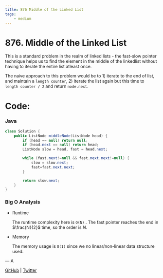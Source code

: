 ```yaml
---
title: 876 Middle of the Linked List
tags:
    - medium
---
```



# 876. Middle of the Linked List

This is a standard problem in the realm of linked lists - the fast-slow pointer technique helps us to find the element in the middle of the linkedlist without having to iterate the entire list atleast once.

The naive approach to this problem would be to 1) iterate to the end of list, and maintain a `length counter`, 2) iterate the list again but this time to `length counter / 2` and return `node.next`. 

# Code:

### Java

```java
class Solution {
    public ListNode middleNode(ListNode head) {
        if (head == null) return null;
        if (head.next == null) return head;
        ListNode slow = head, fast = head.next;

        while (fast.next!=null && fast.next.next!=null) {
            slow = slow.next;
            fast=fast.next.next;
        }

        return slow.next;
    }
}
```

### Big O Analysis

- Runtime
    
    The runtime complexity here is `O(N)` . The fast pointer reaches the end in $\frac{N}{2}$ time, so the order is $N$.
    
- Memory
    
    The memory usage is `O(1)` since we no linear/non-linear data structure used.
    

— A

[GitHub](https://github.com/AtharvaKamble) | [Twitter](https://twitter.com/AtharvaKamble07)